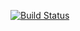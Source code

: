 [![Build Status](https://travis-ci.com/listofkin/GEOMETRY.svg?branch=master)](https://travis-ci.com/listofkin/GEOMETRY)
